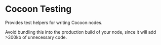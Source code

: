 # Cocoon Testing

Provides test helpers for writing Cocoon nodes.

Avoid bundling this into the production build of your node, since it will add >300kb of unnecessary code.
